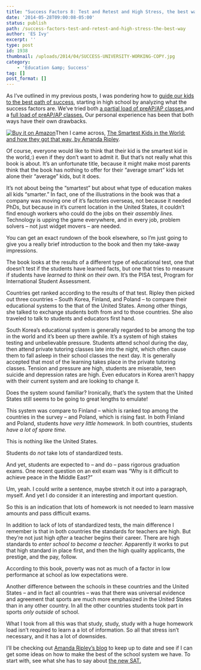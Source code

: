 ```yaml
---
title: "Success Factors 8: Test and Retest and High Stress, the best way?"
date: '2014-05-28T09:00:08-05:00'
status: publish
path: /success-factors-test-and-retest-and-high-stress-the-best-way
author: 'ES Ivy'
excerpt: ''
type: post
id: 1938
thumbnail: /uploads/2014/04/SUCCESS-UNIVERSITY-WORKING-COPY.jpg
category:
    - 'Education &amp; Success'
tag: []
post_format: []
---
```

As I’ve outlined in my previous posts, I was pondering how to [guide our kids to the best path of success](http://192.168.1.34:4945/draft1903 "success factors: 1"), starting in high school by analyzing what the success factors are. We’ve tried both [a partial load of preAP/AP classes ](http://192.168.1.34:4945/draft1920)and a [full load of preAP/AP classes.](http://192.168.1.34:4945/draft1927) Our personal experience has been that both ways have their own drawbacks.

[![Buy it on Amazon](/uploads/2014/03/smartest-kids-in-the-world-200x300.jpg "Smartest Kids in the World")](http://www.amazon.com/gp/product/1451654421/ref=as_li_qf_sp_asin_il_tl?ie=UTF8&camp=1789&creative=9325&creativeASIN=1451654421&linkCode=as2&tag=esiv-20 "Buy it on Amazon")Then I came across, [The Smartest Kids in the World: and how they got that way, by Amanda Ripley](http://www.amazon.com/gp/product/1451654421/ref=as_li_qf_sp_asin_il_tl?ie=UTF8&camp=1789&creative=9325&creativeASIN=1451654421&linkCode=as2&tag=esiv-20 "Buy it on Amazon").

Of course, everyone would like to think that their kid is the smartest kid in the world,:) even if they don’t want to admit it. But that’s not really what this book is about. It’s an unfortunate title, because it might make most parents think that the book has nothing to offer for their “average smart” kids let alone their “average” kids, but it does.

It’s not about being the “smartest” but about what type of education makes all kids “smarter.” In fact, one of the illustrations in the book was that a company was moving one of it’s factories overseas, not because it needed PhDs, but because in it’s current location in the United States, it couldn’t find enough workers who could do the jobs on their *assembly lines.* Technology is upping the game everywhere, and in every job, problem solvers – not just widget movers – are needed.

You can get an exact rundown of the book elsewhere, so I’m just going to give you a really brief introduction to the book and then my take-away impressions.

The book looks at the results of a different type of educational test, one that doesn’t test if the students have learned facts, but one that tries to measure if students have *learned to think on their own.* It’s the PISA test, Program for International Student Assessment.

Countries get ranked according to the results of that test. Ripley then picked out three countries – South Korea, Finland, and Poland – to compare their educational systems to the that of the United States. Among other things, she talked to exchange students both from and to those countries. She also traveled to talk to students and educators first hand.

South Korea’s educational system is generally regarded to be among the top in the world and it’s been up there awhile. It’s a system of high stakes testing and unbelievable pressure. Students attend school during the day, then attend private tutoring classes late into the night, which often cause them to fall asleep in their school classes the next day. It is generally accepted that most of the learning takes place in the private tutoring classes. Tension and pressure are high, students are miserable, teen suicide and depression rates are high. Even educators in Korea aren’t happy with their current system and are looking to change it.

Does the system sound familiar? Ironically, that’s the system that the United States still seems to be going to great lengths to emulate!

This system was compare to Finland – which is ranked top among the countries in the survey – and Poland, which is rising fast. In both Finland and Poland, students *have very little homework.* In both countries, students *have a lot of spare time.*

This is nothing like the United States.

Students do *not* take lots of standardized tests.

And yet, students are expected to – and do – pass rigorous graduation exams. One recent question on an exit exam was “Why is it difficult to achieve peace in the Middle East?”

Um, yeah. I could write a sentence, maybe stretch it out into a paragraph, myself. And yet I do consider it an interesting and important question.

So this is an indication that lots of homework is not needed to learn massive amounts and pass difficult exams.

In addition to lack of lots of standardized tests, the main difference I remember is that in both countries the standards for teachers are high. But they’re not just high *after* a teacher begins their career. There are high standards to *enter school to become a teacher.* Apparently it works to put that high standard in place first, and then the high quality applicants, the prestige, and the pay, follow.

According to this book, poverty was not as much of a factor in low performance at school as low expectations were.

Another difference between the schools in these countries and the United States – and in fact all countries – was that there was universal evidence and agreement that sports are much more emphasized in the United States than in any other country. In all the other countries students took part in sports *only outside* of school.

What I took from all this was that study, study, study with a huge homework load isn’t required to learn a a lot of information. So all that stress isn’t necessary, and it has a lot of downsides.

I’ll be checking out [Amanda Ripley’s blog](http://www.amandaripley.com/blog "Amanda Ripley blog") to keep up to date and see if I can get some ideas on how to make the best of the school system we have. To start with, see what she has to say about [the new SAT.](http://www.amandaripley.com/blog/how-do-you-say-sat-in-finnish "Amanda Ripley thoughts on new SAT")